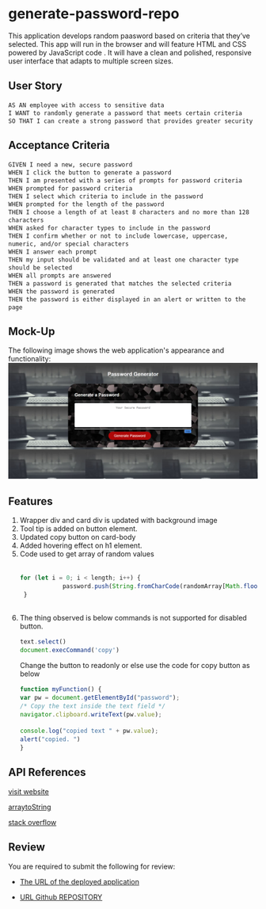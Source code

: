 # generate-password-repo
This application develops random paasword  based on criteria that they’ve selected. This app will run in the browser and will feature  HTML and CSS powered by JavaScript code . It will have a clean and polished, responsive user interface that adapts to multiple screen sizes.

## User Story
```
AS AN employee with access to sensitive data
I WANT to randomly generate a password that meets certain criteria
SO THAT I can create a strong password that provides greater security
```

## Acceptance Criteria

```
GIVEN I need a new, secure password
WHEN I click the button to generate a password
THEN I am presented with a series of prompts for password criteria
WHEN prompted for password criteria
THEN I select which criteria to include in the password
WHEN prompted for the length of the password
THEN I choose a length of at least 8 characters and no more than 128 characters
WHEN asked for character types to include in the password
THEN I confirm whether or not to include lowercase, uppercase, numeric, and/or special characters
WHEN I answer each prompt
THEN my input should be validated and at least one character type should be selected
WHEN all prompts are answered
THEN a password is generated that matches the selected criteria
WHEN the password is generated
THEN the password is either displayed in an alert or written to the page
```
## Mock-Up

The following image shows the web application's appearance and functionality:
![The Password Generator application displays a red button to "Generate Password".](./pic3.png)

## Features
 1.  Wrapper div and card div is updated with background image
 2. Tool tip is added on button element.
 3. Updated copy button on card-body 
 4. Added hovering effect on h1 element.
 5. Code used to get array of random values
    ```javascript
 
    for (let i = 0; i < length; i++) {
                password.push(String.fromCharCode(randomArray[Math.floor(Math.random() * randomArray.length)]));
     } 
 

 6. The thing observed is below commands is not supported for disabled button.
    ``` javascript
    text.select()
    document.execCommand('copy')
    ```
    Change the button to readonly or else use the 
    code for copy button as below
    ```javascript
    function myFunction() {
    var pw = document.getElementById("password");
    /* Copy the text inside the text field */
    navigator.clipboard.writeText(pw.value);

    console.log("copied text " + pw.value);
    alert("copied. ")
    }
## API References
  [visit website]("https://www.youtube.com/watch?v=VTc4gqvckr8")
 
  [arraytoString](https://wsvincent.com/javascript-convert-array-to-string/ )
  
  [stack overflow](https://stackoverflow.com/questions/55626559/document-execcommandcopy-not-working-on-all-browser)

## Review

You are required to submit the following for review:

* [The URL of the deployed application](https://programer122223.github.io/generate-password-repo/)
  

* [URL Github REPOSITORY](https://github.com/PROGRAMER122223/generate-password-repo.git)

